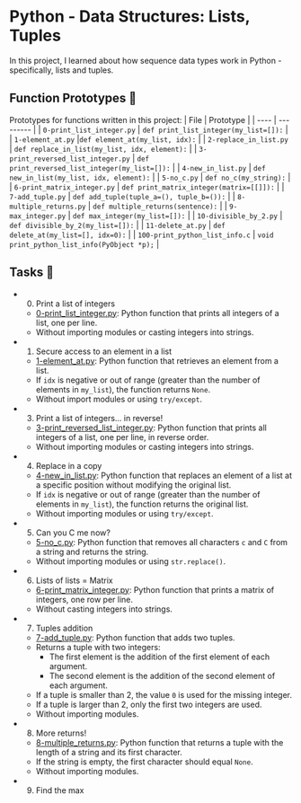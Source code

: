 #  Python - Data Structures: Lists, Tuples
In this project, I learned about how sequence data types work in Python - specifically, lists and tuples.

## Function Prototypes 💾
Prototypes for functions written in this project:
| File | Prototype |
| ---- | --------- |
| `0-print_list_integer.py` | `def print_list_integer(my_list=[]):` |
| `1-element_at.py` |`def element_at(my_list, idx):` |
| `2-replace_in_list.py` | `def replace_in_list(my_list, idx, element):` |
| `3-print_reversed_list_integer.py` | `def print_reversed_list_integer(my_list=[]):` |
| `4-new_in_list.py` | `def new_in_list(my_list, idx, element):` |
| `5-no_c.py` | `def no_c(my_string):` |
| `6-print_matrix_integer.py` | `def print_matrix_integer(matrix=[[]]):` |
| `7-add_tuple.py` | `def add_tuple(tuple_a=(), tuple_b=()):` |
| `8-multiple_returns.py` | `def multiple_returns(sentence):` |
| `9-max_integer.py` | `def max_integer(my_list=[]):` |
| `10-divisible_by_2.py` | `def divisible_by_2(my_list=[]):` |
| `11-delete_at.py` | `def delete_at(my_list=[], idx=0):` |
| `100-print_python_list_info.c` | `void print_python_list_info(PyObject *p);` |

## Tasks 📃
- 0. Print a list of integers
  - [0-print_list_integer.py](https://github.com/richard-1257/alx-higher_level_programming/blob/master/0x03-python-data_structures/0-print_list_integer.py): Python function that prints all integers of a list, one per line.
  - Without importing modules or casting integers into strings.
 
- 1. Secure access to an element in a list
  - [1-element_at.py](https://github.com/richard-1257/alx-higher_level_programming/blob/master/0x03-python-data_structures/1-element_at.py): Python function that retrieves an element from a list.
  - If `idx` is negative or out of range (greater than the number of elements in `my_list`), the function returns `None`.
  - Without import modules or using `try/except`.
 
- 3. Print a list of integers... in reverse!
  - [3-print_reversed_list_integer.py](https://github.com/richard-1257/alx-higher_level_programming/blob/master/0x03-python-data_structures/3-print_reversed_list_integer.py): Python function that prints all integers of a list, one per line, in reverse order.
  - Without importing modules or casting integers into strings.
 
- 4. Replace in a copy
  - [4-new_in_list.py](https://github.com/richard-1257/alx-higher_level_programming/blob/master/0x03-python-data_structures/4-new_in_list.py):  Python function that replaces an element of a list at a specific position without modifying the original list.
  - If `idx` is negative or out of range (greater than the number of elements in `my_list`), the function returns the original list.
  - Without importing modules or using `try/except`.
 
- 5. Can you C me now?
  - [5-no_c.py](https://github.com/richard-1257/alx-higher_level_programming/blob/master/0x03-python-data_structures/5-no_c.py): Python function that removes all characters `c` and `C` from a string and returns the string.
  - Without importing modules or using `str.replace()`.
 
- 6. Lists of lists = Matrix
  - [6-print_matrix_integer.py](https://github.com/richard-1257/alx-higher_level_programming/blob/master/0x03-python-data_structures/6-print_matrix_integer.py): Python function that prints a matrix of integers, one row per line.
  - Without casting integers into strings.
 
- 7. Tuples addition
  - [7-add_tuple.py](https://github.com/richard-1257/alx-higher_level_programming/blob/master/0x03-python-data_structures/7-add_tuple.py): Python function that adds two tuples.
  - Returns a tuple with two integers:
    - The first element is the addition of the first element of each argument.
    - The second element is the addition of the second element of each argument.
  - If a tuple is smaller than 2, the value `0` is used for the missing integer.
  - If a tuple is larger than 2, only the first two integers are used.
  - Without importing modules.
 
- 8. More returns!
  - [8-multiple_returns.py](https://github.com/richard-1257/alx-higher_level_programming/blob/master/0x03-python-data_structures/8-multiple_returns.py): Python function that returns a tuple with the length of a string and its first character.
  - If the string is empty, the first character should equal `None`.
  - Without importing modules.
 
- 9. Find the max






